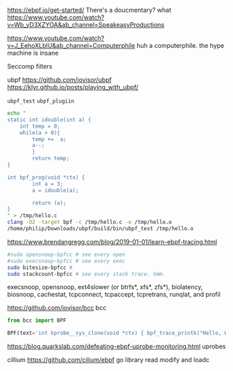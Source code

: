 
<https://ebpf.io/get-started/>
There's a doucmentary? what <https://www.youtube.com/watch?v=Wb_vD3XZYOA&ab_channel=SpeakeasyProductions>

<https://www.youtube.com/watch?v=J_EehoXLbIU&ab_channel=Computerphile> huh a computerphile. the hype machine is insane

Seccomp filters

ubpf
<https://github.com/iovisor/ubpf>
<https://klyr.github.io/posts/playing_with_ubpf/>

`ubpf_test` `ubpf_plugiin`

```bash
echo "
static int idouble(int a) {
    int temp = 0;
    while(a > 0){
        temp +=  a;
        a--;
        }
        return temp;
}

int bpf_prog(void *ctx) {
        int a = 3;
        a = idouble(a);

        return (a);
}
" > /tmp/hello.c
clang -O2 -target bpf -c /tmp/hello.c -o /tmp/hello.o
/home/philip/Downloads/ubpf/build/bin/ubpf_test /tmp/hello.o
```

<https://www.brendangregg.com/blog/2019-01-01/learn-ebpf-tracing.html>

```bash
#sudo opensnoop-bpfcc # see every open
#sudo execsnoop-bpfcc # see every exec
sudo bitesize-bpfcc #
sudo stackcount-bpfcc # see every stack trace. hmm.
```

execsnoop, opensnoop, ext4slower (or btrfs*, xfs*, zfs*), biolatency, biosnoop, cachestat, tcpconnect, tcpaccept, tcpretrans, runqlat, and profil

<https://github.com/iovisor/bcc>
bcc

```python
from bcc import BPF

BPF(text='int kprobe__sys_clone(void *ctx) { bpf_trace_printk("Hello, World!\\n"); return 0; }').trace_print()
```

<https://blog.quarkslab.com/defeating-ebpf-uprobe-monitoring.html> uprobes

cillium <https://github.com/cilium/ebpf> go library read modify and loadc
